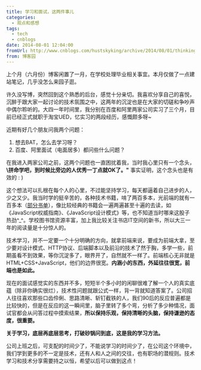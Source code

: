 ```yaml
---
title: 学习和面试，这两件事儿
categories:
  - 观点和感想
tags:
  - tech
  - cnblogs
date: 2014-08-01 12:04:00
fromUrl: http://www.cnblogs.com/hustskyking/archive/2014/08/01/thinking-between-learning-and-interview.html
from: 博客园
---
```



<p>上个月（六月份）博客闲置了一月，在学校处理毕业相关事宜。本月仅做了一点建站笔记，几乎没怎么来园子逛。</p>
<p>许久没写博，突然回到这个熟悉的后台，感觉十分亲切。我喜欢分享自己的喜悦，沉醉于跟大家一起讨论的技术氛围之中，这两年的沉淀也是在大家的切磋和争吵声中偶尔聆听的。大四一年时间里，我分别在百度和阿里两家公司实习了三个月，目前已经正式就职于淘宝UED，忆实习的两段经历，感慨颇多呀~</p>
<p>近期有好几个朋友问我两个问题：</p>
<ol>
<li>想去BAT，怎么去学习呀？</li>
<li>百度、阿里面试（电面居多）都问些什么问题？</li>
</ol>
<p>在我进入两家公司之前，这两个问题也一直困扰着我，当时我心里只有一个念头，<strong>\拼命学吧，到时候比旁边的人优秀一丁点就OK了。"</strong> 事实证明，这个念头也是有效的<img src="https://img.alicdn.com/tfs/TB1oyqGa_tYBeNjy1XdXXXXyVXa-300-300.png" loading="lazy" data-original="https://cdn.jsdelivr.net/gh/barretlee/blog/blog/src/blogimgs/2014/08/01/C:\Users\HUSTSK~1\AppData\Local\Temp\SGPicFaceTpBq\4404\00C0D942.png" data-source="file:///C:\Users\HUSTSK~1\AppData\Local\Temp\SGPicFaceTpBq\4404\00C0D942.png" alt="">&nbsp;: )</p>
<p>这个想法可以扎根在每个人的心里，不过能坚持学习，每天都逼着自己进步的人，少之又少。我当时学的挺辛苦的，各种技术书籍，啃了两百多本，光前端的就有一百多本（<a title="部分书单" href="http://book.douban.com/people/hustskyking/collect">部分书单</a>），像比较经典的书籍会一遍两遍甚至十遍的去读，如《JavaScript权威指南》、《JavaScript设计模式》等，也不知道当时哪来这股子热劲^_^。学校图书馆资源丰富，加上我比较关注书店IT空间的新书，所以大三一年的阅读量是十分惊人的。</p>
<p>技术学习，并不一定要一个十分明确的方向，就拿前端来说，要成为前端大拿，至少要对设计模式、HTTP协议、后端脚本以及前沿的技术了然于胸，多学一些，前期虽看不到效果，等你沉淀多了，眼界开了，自然就不一样了。前端核心无非就是HTML+CSS+JavaScript，他们的边界很宽。<strong>内涵小的东西，外延往往很宽，前端也是如此。</strong></p>
<p>现在的面试感觉实的东西并不多，短短半个多小时的闲聊很难了解一个人的真实底蕴（除非你确实很烂），技术性问题就跟公式一样，背一背就知道答案了。公司招人往往喜欢那些口齿伶俐、思路清晰、斩钉截铁的人，我们90后的反应普遍都是比较快的，但是在反应的这一瞬间里，脑子里转了多个弯，分析了多少种情况，面试官都会从问答过程中摸索结果，<strong>所以保持乐观，保持清晰的头脑，保持谦逊的态度，很重要。</strong></p>
<p><strong>关于学习，底层再底层思考，打破砂锅问到底，这是我的学习方法。</strong></p>
<p>公司上班之后，可支配的时间少了，不能说学习的时间少了，在公司这个环境中，我们学到更多的不一定是技术，还有人和人之间的交往，也有职场的潜规则。技术学习和技术分享需要持之以恒，希望以后可以做到这点！</p>

